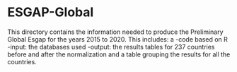 # ESGAP-Global
This directory contains the information needed to produce the Preliminary Global Esgap for the years 2015 to 2020. 
This includes: a -code based on R
                 -input: the databases used 
                 -output: the results tables for 237 countries before and after the normalization
                 and a table grouping the results for all the countries.
